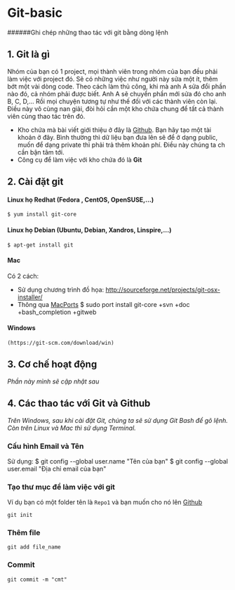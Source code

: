 # Git-basic
######Ghi chép những thao tác với git bằng dòng lệnh
## 1. Git là gì
Nhóm của bạn có 1 project, mọi thành viên trong nhóm của bạn đều phải làm việc với project đó. Sẽ có những việc như người này sửa một ít, thêm bớt một vài dòng code. Theo cách làm thủ công, khi mà anh A sửa đổi phần nào đó, cả nhóm phải được biết. Anh A sẽ chuyển phần mới sửa đó cho anh B, C, D,... Rồi mọi chuyện tương tự như thế đối với các thành viên còn lại. Điều này vô cùng nan giải, đòi hỏi cần một kho chứa chung để tất cả thành viên cùng thao tác trên đó.


- Kho chứa mà bài viết giới thiệu ở đây là [Github](https://github.com). 
Bạn hãy tạo một tài khoản ở đây. Bình thường thì dữ liệu bạn đưa lên sẽ để ở dạng public, muốn để dạng private thì phải trả thêm khoản phí. Điều này chúng ta ch cần bận tâm tới.
- Công cụ để làm việc với kho chứa đó là **Git**

## 2. Cài đặt git
#### Linux họ Redhat (Fedora , CentOS, OpenSUSE,...) 
    $ yum install git-core 

#### Linux họ Debian (Ubuntu, Debian, Xandros, Linspire,...)
    $ apt-get install git

#### Mac
Có 2 cách:
 - Sử dụng chương trình đồ họa:
    http://sourceforge.net/projects/git-osx-installer/
 - Thông qua [MacPorts](http://www.macports.org)
    $ sudo port install git-core +svn +doc +bash_completion +gitweb

#### Windows
    (https://git-scm.com/download/win)


## 3. Cơ chế hoạt động 
*Phần này mình sẽ cập nhật sau*
## 4. Các thao tác với Git và Github
*Trên Windows, sau khi cài đặt Git, chúng ta sẽ sử dụng Git Bash để gõ lệnh. Còn trên Linux và Mac thì sử dụng Terminal.*
### Cấu hình Email và Tên 
Sử dụng: 
    $ git config --global user.name "Tên của bạn"
    $ git config --global user.email "Địa chỉ email của bạn"

### Tạo thư mục để làm việc với git
Ví dụ bạn có một folder tên là `Repo1` và bạn muốn cho nó lên [Github](https://github.com)

    git init




### Thêm file 
    git add file_name



### Commit 
    git commit -m "cmt"
   


